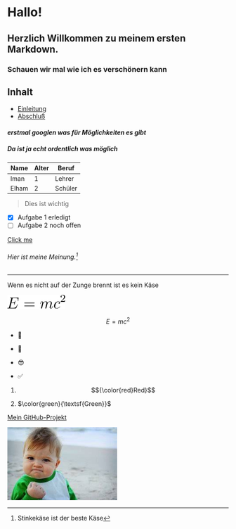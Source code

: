# Hallo!

## Herzlich Willkommen zu meinem ersten Markdown.

### **Schauen wir mal wie ich es verschönern kann**

## Inhalt
- [Einleitung](#einleitung)
- [Abschluß](Abschluß)

#### *erstmal googlen was für Möglichkeiten es gibt*

##### ***Da ist ja echt ordentlich was möglich***

|Name|Alter|Beruf|
|----|-----|-----|
|Iman|1|Lehrer|
|Elham|2|Schüler|

> Dies ist wichtig

- [x] Aufgabe 1 erledigt 
- [ ] Aufgabe 2 noch offen

[Click me](https://google.com)

###### Hier ist meine Meinung.[^1]

[^1]: Stinkekäse ist der beste Käse
---
Wenn es nicht auf der Zunge brennt ist es kein Käse



![image](matheformel.svg)

$$E=mc^2$$



- :rocket:

- :tada:

- :sunglasses:

- :white_check_mark:


1. $${\color{red}Red}$$

2. $\color{green}{\textsf{Green}}$

[Mein GitHub-Projekt](https://github.com/Ch0mpCh0mp/markdowntest?tab=readme-ov-file#user-content-fn-1-d25ed4adc4d40c3605d5821837c7df4f)


![image](proudbaby.jpeg)

